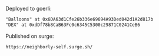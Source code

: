 
Deployed to goerli:
```html
"Balloons" at 0x6DA63d1Cfe26b336e69694A93Ded042d1A2d817b
"DEX" at 0xdDf78b8CaB63Fc0c6345C5300c29871C0241CeB6
```

Published on surge:
```html
https://neighborly-self.surge.sh/
```